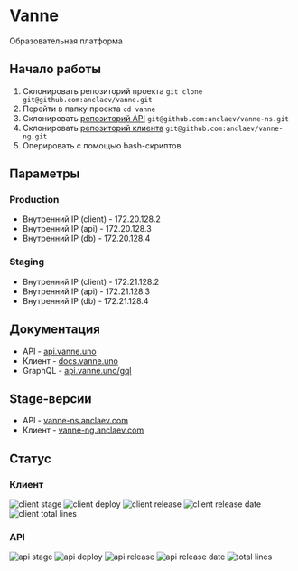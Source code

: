 # Vanne

Образовательная платформа

## Начало работы

1. Склонировать репозиторий проекта
   `git clone git@github.com:anclaev/vanne.git`
2. Перейти в папку проекта `cd vanne`
3. Склонировать [репозиторий API](https://github.com/anclaev/vanne-ns) `git@github.com:anclaev/vanne-ns.git`
4. Склонировать [репозиторий клиента](https://github.com/anclaev/vanne-ng) `git@github.com:anclaev/vanne-ng.git`
4. Оперировать с помощью bash-скриптов

## Параметры
### Production
- Внутренний IP (client) - 172.20.128.2
- Внутренний IP (api) - 172.20.128.3
- Внутренний IP (db) - 172.20.128.4

### Staging
- Внутренний IP (client) - 172.21.128.2
- Внутренний IP (api) - 172.21.128.3
- Внутренний IP (db) - 172.21.128.4


## Документация
- API - [api.vanne.uno](https://api.vanne.uno)
- Клиент - [docs.vanne.uno](https://docs.vanne.uno)
- GraphQL - [api.vanne.uno/gql](https://api.vanne.uno/gql)

## Stage-версии
- API - [vanne-ns.anclaev.com](https://vanne-ns.anclaev.com)
- Клиент - [vanne-ng.anclaev.com](https://vanne-ng.anclaev.com)

## Статус

### Клиент
![client stage](https://img.shields.io/github/workflow/status/anclaev/vanne-ng/stage?label=client-stage) ![client deploy](https://img.shields.io/github/workflow/status/anclaev/vanne-ng/CI?label=client-deploy) ![client release](https://img.shields.io/github/v/release/anclaev/vanne-ng?include_prereleases&label=client-release) ![client release date](https://img.shields.io/github/release-date/anclaev/vanne-ng) ![client total lines](https://img.shields.io/tokei/lines/github/anclaev/vanne-ng)

### API
![api stage](https://img.shields.io/github/workflow/status/anclaev/vanne-ns/stage?label=api-stage) ![api deploy](https://img.shields.io/github/workflow/status/anclaev/vanne-ns/CI?label=api-deploy) ![api release](https://img.shields.io/github/v/release/anclaev/vanne-ns?include_prereleases&label=api-release) ![api release date](https://img.shields.io/github/release-date/anclaev/vanne-ns) ![total lines](https://img.shields.io/tokei/lines/github/anclaev/vanne-ns)
